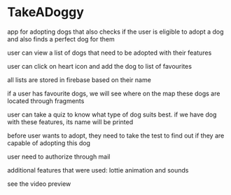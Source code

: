 # TakeADoggy
app for adopting dogs that also checks if the user is eligible to adopt a dog and also finds a perfect dog for them

user can view a list of dogs that need to be adopted with their features

user can click on heart icon and add the dog to list of favourites

all lists are stored in firebase based on their name

if a user has favourite dogs, we will see where on the map these dogs are located through fragments

user can take a quiz to know what type of dog suits best. if we have dog with these features, its name will be printed

before user wants to adopt, they need to take the test to find out if they are capable of adopting this dog

user need to authorize through mail

additional features that were used: lottie animation and sounds

see the video preview
